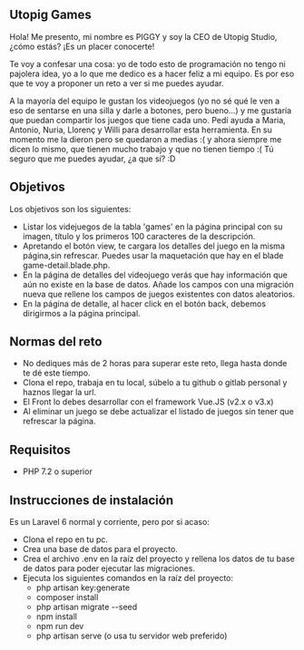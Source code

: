 ## Utopig Games

Hola! Me presento, mi nombre es PIGGY y soy la CEO de Utopig Studio, ¿cómo estás? ¡Es un placer conocerte!

Te voy a confesar una cosa: yo de todo esto de programación no tengo ni pajolera idea, yo a lo que me dedico es a hacer feliz a mi equipo. Es por eso que te voy a proponer un reto a ver si me puedes ayudar.

A la mayoría del equipo le gustan los videojuegos (yo no sé qué le ven a eso de sentarse en una silla y darle a botones, pero bueno...) y me gustaría que puedan compartir los juegos que tiene cada uno. Pedí ayuda a Maria, Antonio, Nuria, Llorenç y Willi para desarrollar esta herramienta. En su momento me la dieron pero se quedaron a medias :( y ahora siempre me dicen lo mismo, que tienen mucho trabajo y que no tienen tiempo :( Tú seguro que me puedes ayudar, ¿a que sí? :D

## Objetivos

Los objetivos son los siguientes:

- Listar los videjuegos de la tabla 'games' en la página principal con su imagen, título y los primeros 100 caracteres de la descripción.
- Apretando el botón view, te cargara los detalles del juego en la misma página,sin refrescar. Puedes usar la maquetación que hay en el blade game-detail.blade.php.
- En la página de detalles del videojuego verás que hay información que aún no existe en la base de datos. Añade los campos con una migración nueva que rellene los campos de juegos existentes con datos aleatorios.
- En la página de detalle, al hacer click en el botón back, debemos dirigirmos a la página principal.

## Normas del reto

- No dediques más de 2 horas para superar este reto, llega hasta donde te dé este tiempo.
- Clona el repo, trabaja en tu local, súbelo a tu github o gitlab personal y haznos llegar la url.
- El Front lo debes desarrollar con el framework Vue.JS (v2.x o v3.x)
- Al eliminar un juego se debe actualizar el listado de juegos sin tener que refrescar la página.

## Requisitos

- PHP 7.2 o superior

## Instrucciones de instalación

Es un Laravel 6 normal y corriente, pero por si acaso:

- Clona el repo en tu pc.
- Crea una base de datos para el proyecto.
- Crea el archivo .env en la raíz del proyecto y rellena los datos de tu base de datos para poder ejecutar las migraciones.
- Ejecuta los siguientes comandos en la raíz del proyecto:
    - php artisan key:generate
    - composer install
    - php artisan migrate --seed
    - npm install
    - npm run dev
    - php artisan serve (o usa tu servidor web preferido)
